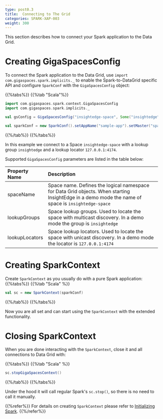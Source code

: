 ```yaml
---
type: post0.3
title:  Connecting to The Grid
categories: SPARK-XAP-003
weight: 300
---
```



This section describes how to connect your Spark application to the Data Grid.

# Creating GigaSpacesConfig

To connect the Spark application to the Data Grid, use `import com.gigaspaces.spark.implicits._` to enable the Spark-to-DataGrid specific API and configure `SparkConf` with the `GigaSpacesConfig` object:

{{%tabs%}}
{{%tab "Scala"%}}
```scala
import com.gigaspaces.spark.context.GigaSpacesConfig
import com.gigaspaces.spark.implicits._

val gsConfig = GigaSpacesConfig("insightedge-space", Some("insightedge"), Some("127.0.0.1:4174"))

val sparkConf = new SparkConf().setAppName("sample-app").setMaster("spark://127.0.0.1:7077").setGigaSpaceConfig(gsConfig)
```
{{%/tab%}}
{{%/tabs%}}

In this example we connect to a Space `insightedge-space` with a lookup group `insightedge` and a lookup locator `127.0.0.1:4174`.

Supported `GigaSpacesConfig` parameters are listed in the table below:

| Property Name | Description                                                                                                                                      |
|:--------------|:-------------------------------------------------------------------------------------------------------------------------------------------------|
|spaceName      |Space name. Defines the logical namespace for Data Grid objects. When starting InsightEdge in a demo mode the name of space is `insightedge-space`|
|lookupGroups   |Space lookup groups. Used to locate the space with multicast discovery. In a demo mode the group is `insightedge`                                 |
|lookupLocators |Space lookup locators. Used to locate the space with unicast discovery. In a demo mode the locator is `127.0.0.1:4174`                            |


# Creating SparkContext

Create `SparkContext` as you usually do with a pure Spark application:
{{%tabs%}}
{{%tab "Scala" %}}
```scala
val sc = new SparkContext(sparkConf)
```
{{%/tab%}}
{{%/tabs%}}

Now you are all set and can start using the `SparkContext` with the extended functionality.


# Closing SparkContext

When you are done interacting with the `SparkContext`, close it and all connections to Data Grid with:

{{%tabs%}}
{{%tab "Scala" %}}
```scala
sc.stopGigaSpacesContext()
```
{{%/tab%}}
{{%/tabs%}}

Under the hood it will call regular Spark's `sc.stop()`, so there is no need to call it manually.


{{%refer%}}
For details on creating `SparkContext` please refer to [Initializing Spark](http://spark.apache.org/docs/latest/programming-guide.html#initializing-spark).
{{%/refer%}}
